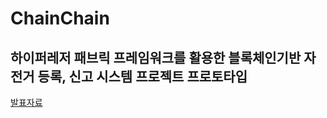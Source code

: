 # ChainChain
## 하이퍼레저 패브릭 프레임워크를 활용한 블록체인기반 자전거 등록, 신고 시스템 프로젝트 프로토타입
[발표자료](https://www.canva.com/design/DAFKkHep_50/Zo3K5FoQRKELJDMfpZP7Hg/view?utm_content=DAFKkHep_50&utm_campaign=designshare&utm_medium=link&utm_source=publishpresent)

